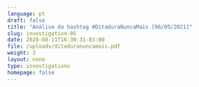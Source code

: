 ```yaml
---
language: pt
draft: false
title: "Análise da hashtag #DitaduraNuncaMais [06/05/2021]"
slug: investigation-05
date: 2020-08-11T16:30:31-03:00
file: /uploads/ditaduranuncamais.pdf
weight: 3
layout: none
type: investigations
homepage: false
---
```

